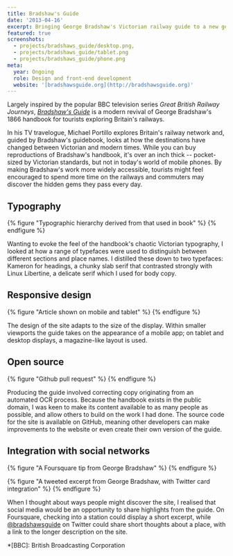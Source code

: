 ```yaml
---
title: Bradshaw's Guide
date: '2013-04-16'
excerpt: Bringing George Bradshaw's Victorian railway guide to a new generation.
featured: true
screenshots:
  - projects/bradshaws_guide/desktop.png,
  - projects/bradshaws_guide/tablet.png
  - projects/bradshaws_guide/phone.png
meta:
  year: Ongoing
  role: Design and front-end development
  website: '[bradshawsguide.org](http://bradshawsguide.org)'
---
```

Largely inspired by the popular BBC television series <cite>Great British Railway Journeys</cite>, _[Bradshaw's Guide][1]_ is a modern revival of George Bradshaw's 1866 handbook for tourists exploring Britain's railways.

In his TV travelogue, Michael Portillo explores Britain's railway network and, guided by Bradshaw's guidebook, looks at how the destinations have changed between Victorian and modern times. While you can buy reproductions of Bradshaw's handbook, it's over an inch thick -- pocket-sized by Victorian standards, but not in today's world of mobile phones. By making Bradshaw's work more widely accessible, tourists might feel encouraged to spend more time on the railways and commuters may discover the hidden gems they pass every day.

## Typography
{% figure "Typographic hierarchy derived from that used in book" %}
{% endfigure %}

Wanting to evoke the feel of the handbook's chaotic Victorian typography, I looked at how a range of typefaces were used to distinguish between different sections and place names. I distilled these down to two typefaces: Kameron for headings, a chunky slab serif that contrasted strongly with Linux Libertine, a delicate serif which I used for body copy.

## Responsive design
{% figure "Article shown on mobile and tablet" %}
{% endfigure %}

The design of the site adapts to the size of the display. Within smaller viewports the guide takes on the appearance of a mobile app; on tablet and desktop displays, a magazine-like layout is used.

## Open source
{% figure "Github pull request" %}
{% endfigure %}

Producing the guide involved correcting copy originating from an automated OCR process. Because the handbook exists in the public domain, I was keen to make its content available to as many people as possible, and allow others to build on the work I had done. The source code for the site is available on GitHub, meaning other developers can make improvements to the website or even create their own version of the guide.

## Integration with social networks
{% figure "A Foursquare tip from George Bradshaw" %}
{% endfigure %}

{% figure "A tweeted excerpt from George Bradshaw, with Twitter card integration" %}
{% endfigure %}

When I thought about ways people might discover the site, I realised that social media would be an opportunity to share highlights from the guide. On Foursquare, checking into a station could display a short excerpt, while [@bradshawsguide][2] on Twitter could share short thoughts about a place, with a link to the longer description on the site.

[1]: http://bradshawsguide.org
[2]: https://twitter.com/bradshawsguide

*[BBC]: British Broadcasting Corporation
